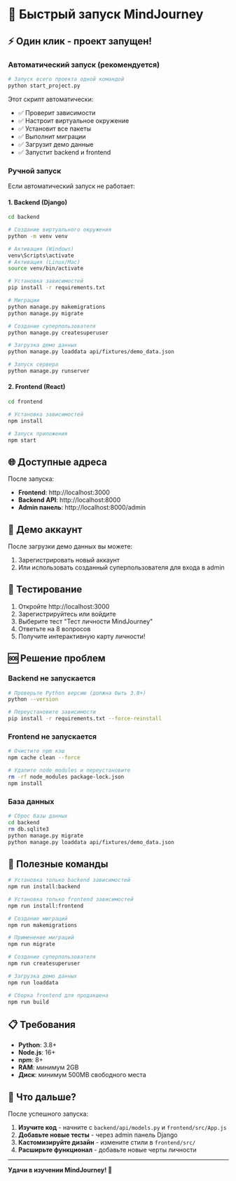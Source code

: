 # 🚀 Быстрый запуск MindJourney

## ⚡ Один клик - проект запущен!

### Автоматический запуск (рекомендуется)

```bash
# Запуск всего проекта одной командой
python start_project.py
```

Этот скрипт автоматически:
- ✅ Проверит зависимости
- ✅ Настроит виртуальное окружение
- ✅ Установит все пакеты
- ✅ Выполнит миграции
- ✅ Загрузит демо данные
- ✅ Запустит backend и frontend

### Ручной запуск

Если автоматический запуск не работает:

#### 1. Backend (Django)
```bash
cd backend

# Создание виртуального окружения
python -m venv venv

# Активация (Windows)
venv\Scripts\activate
# Активация (Linux/Mac)
source venv/bin/activate

# Установка зависимостей
pip install -r requirements.txt

# Миграции
python manage.py makemigrations
python manage.py migrate

# Создание суперпользователя
python manage.py createsuperuser

# Загрузка демо данных
python manage.py loaddata api/fixtures/demo_data.json

# Запуск сервера
python manage.py runserver
```

#### 2. Frontend (React)
```bash
cd frontend

# Установка зависимостей
npm install

# Запуск приложения
npm start
```

## 🌐 Доступные адреса

После запуска:

- **Frontend**: http://localhost:3000
- **Backend API**: http://localhost:8000
- **Admin панель**: http://localhost:8000/admin

## 📱 Демо аккаунт

После загрузки демо данных вы можете:
1. Зарегистрировать новый аккаунт
2. Или использовать созданный суперпользователя для входа в admin

## 🧪 Тестирование

1. Откройте http://localhost:3000
2. Зарегистрируйтесь или войдите
3. Выберите тест "Тест личности MindJourney"
4. Ответьте на 8 вопросов
5. Получите интерактивную карту личности!

## 🆘 Решение проблем

### Backend не запускается
```bash
# Проверьте Python версию (должна быть 3.8+)
python --version

# Переустановите зависимости
pip install -r requirements.txt --force-reinstall
```

### Frontend не запускается
```bash
# Очистите npm кэш
npm cache clean --force

# Удалите node_modules и переустановите
rm -rf node_modules package-lock.json
npm install
```

### База данных
```bash
# Сброс базы данных
cd backend
rm db.sqlite3
python manage.py migrate
python manage.py loaddata api/fixtures/demo_data.json
```

## 🔧 Полезные команды

```bash
# Установка только backend зависимостей
npm run install:backend

# Установка только frontend зависимостей
npm run install:frontend

# Создание миграций
npm run makemigrations

# Применение миграций
npm run migrate

# Создание суперпользователя
npm run createsuperuser

# Загрузка демо данных
npm run loaddata

# Сборка frontend для продакшена
npm run build
```

## 📋 Требования

- **Python**: 3.8+
- **Node.js**: 16+
- **npm**: 8+
- **RAM**: минимум 2GB
- **Диск**: минимум 500MB свободного места

## 🎯 Что дальше?

После успешного запуска:

1. **Изучите код** - начните с `backend/api/models.py` и `frontend/src/App.js`
2. **Добавьте новые тесты** - через admin панель Django
3. **Кастомизируйте дизайн** - измените стили в `frontend/src/`
4. **Расширьте функционал** - добавьте новые черты личности

---

**Удачи в изучении MindJourney! 🚀**
